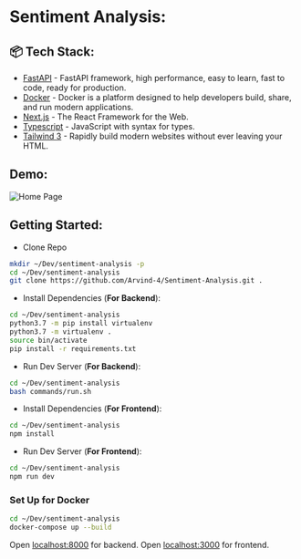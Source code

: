 # Sentiment Analysis:


## 📦 Tech Stack:

- [FastAPI](https://fastapi.tiangolo.com/)  - FastAPI framework, high performance, easy to learn, fast to code, ready for production.
- [Docker](https://www.docker.com/)  - Docker is a platform designed to help developers build, share, and run modern applications.
- [Next.js](https://nextjs.org/)  - The React Framework  for the Web.
- [Typescript](https://www.typescriptlang.org/)  - JavaScript with syntax for types.
- [Tailwind 3](https://tailwindcss.com/)  - Rapidly build modern websites without ever leaving your HTML.

## Demo:

<img href="https://github.com/Arvind-4/Sentiment-Analysis/blob/main/.github/static/homepage.png?raw=true" alt="Home Page"/>


## Getting Started: 

- Clone Repo 

```bash
mkdir ~/Dev/sentiment-analysis -p
cd ~/Dev/sentiment-analysis
git clone https://github.com/Arvind-4/Sentiment-Analysis.git .
```  

- Install Dependencies (**For Backend**):

```bash
cd ~/Dev/sentiment-analysis
python3.7 -m pip install virtualenv
python3.7 -m virtualenv . 
source bin/activate
pip install -r requirements.txt
```

- Run Dev Server (**For Backend**):

```bash
cd ~/Dev/sentiment-analysis
bash commands/run.sh
```

- Install Dependencies (**For Frontend**):

```bash
cd ~/Dev/sentiment-analysis
npm install
```

- Run Dev Server (**For Frontend**):

```bash
cd ~/Dev/sentiment-analysis
npm run dev
```

### Set Up for Docker

```bash
cd ~/Dev/sentiment-analysis
docker-compose up --build
```

Open [localhost:8000](http://localhost:8000) for backend.
Open [localhost:3000](http://localhost:3000) for frontend.
